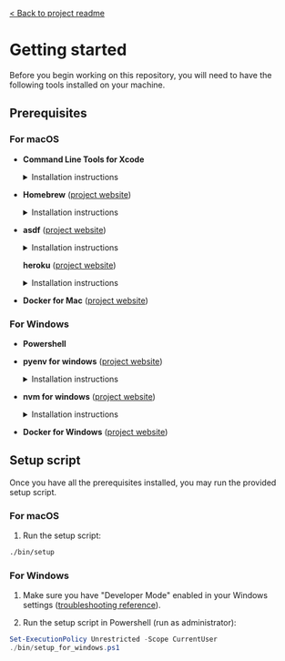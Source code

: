[< Back to project readme](../README.md)

# Getting started

Before you begin working on this repository, you will need to have the following
tools installed on your machine.

## Prerequisites

### For macOS

- **Command Line Tools for Xcode**
  <details>
    <summary>Installation instructions</summary>

    ```bash
    xcode-select --install
    ```
  </details>

- **Homebrew** ([project website](https://brew.sh/))
  <details>
    <summary>Installation instructions</summary>

    ```bash
    /bin/bash -c '$(curl -fsSL https://raw.githubusercontent.com/Homebrew/install/HEAD/install.sh)'
    ```

    You may need to restart your terminal session after installing this.
  </details>

- **asdf** ([project website](https://asdf-vm.com/))
  <details>
    <summary>Installation instructions</summary>

    ```bash
    brew install asdf
    ```

    Follow the installation instructions very carefully: you will need to add a
    command to your ~/.zshrc file... Something like this should do:

    ```bash
    echo -n 'source /usr/local/homebrew/opt/asdf/libexec/asdf.sh' >> ~/.zshrc
    ```

    You may need to restart your terminal session after installing this.
  </details>

  **heroku** ([project website](https://devcenter.heroku.com/articles/heroku-cli))
  <details>
  <summary>Installation instructions</summary>

  ```bash
    brew tap heroku/brew && brew install heroku
  ```

   You may need to restart your terminal session after installing this.
  </details>

- **Docker for Mac**
  ([project website](https://docs.docker.com/desktop/install/mac-install/))

### For Windows

- **Powershell**

- **pyenv for windows**
  ([project website](https://github.com/pyenv-win/pyenv-win))

  <details>
    <summary>Installation instructions</summary>

    ```powershell
    # Run Powershell as an administrator
    Set-ExecutionPolicy Unrestricted -Scope CurrentUser

    # Installs pyenv for windows
    Invoke-WebRequest `
      -UseBasicParsing `
      -Uri "https://raw.githubusercontent.com/pyenv-win/pyenv-win/master/pyenv-win/install-pyenv-win.ps1" `
      -OutFile "./install-pyenv-win.ps1"; & "./install-pyenv-win.ps1"
    ```

    You may need to restart your terminal session after installing this.
  </details>

- **nvm for windows**
  ([project website](https://github.com/coreybutler/nvm-windows))

  <details>
    <summary>Installation instructions</summary>

    Make sure you uninstall any previously installed version of node.js, as per
    the official instructions (see link to project website above).

    Then use the provided executable installer.
  </details>

- **Docker for Windows**
  ([project website](https://docs.docker.com/desktop/install/windows-install/))

## Setup script

Once you have all the prerequisites installed, you may run the provided setup
script.

### For macOS

1. Run the setup script:

```bash
./bin/setup
```

### For Windows

1. Make sure you have "Developer Mode" enabled in your Windows settings
   ([troubleshooting reference](https://github.com/coreybutler/nvm-windows/wiki/Common-Issues#permissions-exit-1-exit-5-access-denied-exit-145)).

2. Run the setup script in Powershell (run as administrator):

```powershell
Set-ExecutionPolicy Unrestricted -Scope CurrentUser
./bin/setup_for_windows.ps1
```
